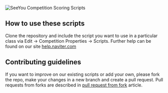 ![SeeYou Competition Scoring Scripts](http://www.naviter.com/scoring_scripts_github.png)

## How to use these scripts
Clone the repository and include the script you want to use in a particular class via Edit -> Competition Properties -> Scripts. Further help can be found on our site [help.naviter.com](https://help.naviter.com/category/334-for-developers)

## Contributing guidelines
If you want to improve on our existing scripts or add your own, please fork the repo, make your changes in a new branch and create a pull request. Pull requests from forks are described in [pull request from fork](https://help.github.com/en/articles/creating-a-pull-request-from-a-fork) article.
